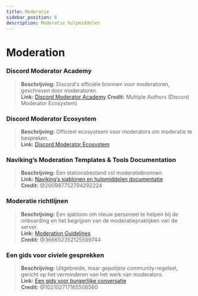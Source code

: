 ```yaml
---
title: Moderatie
sidebar_position: 6
description: Moderatie hulpmiddelen
---
```


# Moderation

### **Discord Moderator Academy**
> **Beschrijving:** Discord's officiële bronnen voor moderatoren, geschreven door moderatoren.   <br/>
**Link:** [Discord Moderator Academy](https://dis.gd/moderation) 
**Credit:** Multiple Authors (Discord Moderator Ecosystem)

### **Discord Moderator Ecosystem** 
> **Beschrijving:** Officieel ecosysteem voor moderators om moderatie te bespreken.   <br/>
**Link:** [Discord Moderator Ecosystem](https://discord.com/blog/announcing-the-discord-moderator-academy-exam)

### **Naviking’s Moderation Templates & Tools Documentation**
> **Beschrijving:** Een stationsbestand vol moderatiebronnen.   <br/>
**Link:** [Naviking’s sjablonen en hulpmiddelen documentatie](https://drive.google.com/drive/folders/1vqdEEBqqCftZgMTkgqK8sKzxtdMANu4U)   <br/>
**Credit:** @200987752794292224

### **Moderatie richtlijnen**
> **Beschrijving:** Een sjabloon om nieuw personeel te helpen bij de onboarding en het begrijpen van de moderatiepraktijken van de server.   <br/>
**Link:** [Moderation Guidelines](https://staff-guidelines.super.site/)   <br/>
**Credit:** @366652352125599744

### **Een gids voor civiele gesprekken**
> **Beschrijving:** Uitgebreide, maar gepolijste community-regelset, gericht op het verminderen van het werk van moderators.   <br/>
**Link:** [Een gids voor burgerlijke conversatie](https://conversation.guide/)   <br/>
**Credit:** @102102717165506560
